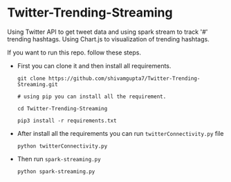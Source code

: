 # Twitter-Trending-Streaming
Using Twitter API to get tweet data and using spark stream to track '#' trending hashtags. Using Chart.js to visualization of trending hashtags.

If you want to run this repo. follow these steps.
 
- First you can clone it and then install all requirements.

    ```
    git clone https://github.com/shivamgupta7/Twitter-Trending-Streaming.git

    # using pip you can install all the requirement.

    cd Twitter-Trending-Streaming

    pip3 install -r requirements.txt
    ```
- After install all the requirements you can run ```twitterConnectivity.py``` file 
    ``` 
    python twitterConnectivity.py
    ```
- Then run ```spark-streaming.py```
    ```
    python spark-streaming.py
    ```
